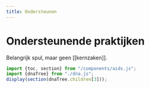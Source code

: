 ```yaml
---
title: Ondersteunen
---
```

# Ondersteunende praktijken

Belangrijk spul, maar geen [[kernzaken]].

~~~js
import {toc, section} from "/components/aids.js";
import {dnaTree} from "./dna.js";
display(section(dnaTree.children[3]));
~~~